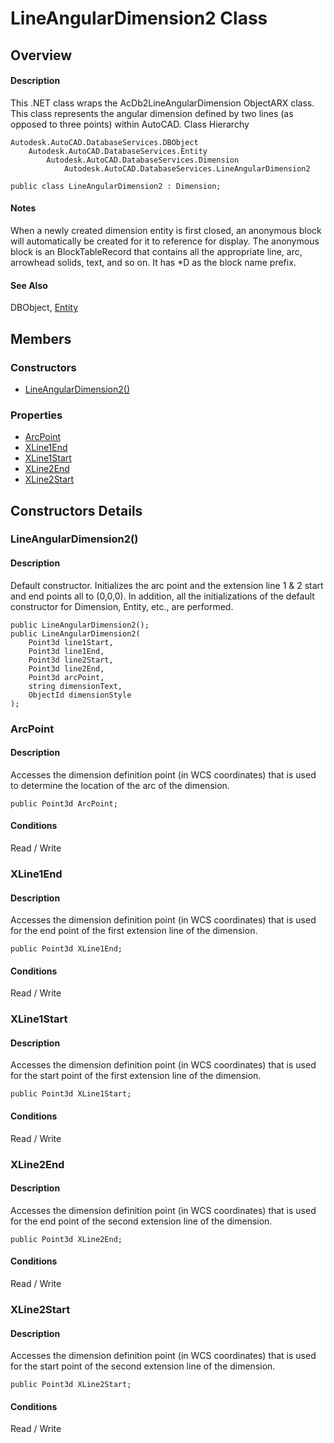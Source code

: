 # LineAngularDimension2 Class

## Overview

#### Description
This .NET class wraps the AcDb2LineAngularDimension ObjectARX class. 
This class represents the angular dimension defined by two lines (as opposed to three points) within AutoCAD.
Class Hierarchy
```text
Autodesk.AutoCAD.DatabaseServices.DBObject
    Autodesk.AutoCAD.DatabaseServices.Entity
        Autodesk.AutoCAD.DatabaseServices.Dimension
            Autodesk.AutoCAD.DatabaseServices.LineAngularDimension2
```

```text
public class LineAngularDimension2 : Dimension;
```

#### Notes
When a newly created dimension entity is first closed, an anonymous block will automatically be created for it to reference for display. The anonymous block is an BlockTableRecord that contains all the appropriate line, arc, arrowhead solids, text, and so on. It has *D as the block name prefix.
#### See Also
DBObject, [Entity](Autodesk_AutoCAD_DatabaseServices_Entity.md "Entity Class")

## Members

### Constructors

- [LineAngularDimension2()](#lineangulardimension2())

### Properties

- [ArcPoint](#arcpoint)
- [XLine1End](#xline1end)
- [XLine1Start](#xline1start)
- [XLine2End](#xline2end)
- [XLine2Start](#xline2start)


## Constructors Details

### LineAngularDimension2()

#### Description
Default constructor. Initializes the arc point and the extension line 1 & 2 start and end points all to (0,0,0). In addition, all the initializations of the default constructor for Dimension, Entity, etc., are performed.
```text
public LineAngularDimension2();
public LineAngularDimension2(
    Point3d line1Start, 
    Point3d line1End, 
    Point3d line2Start, 
    Point3d line2End, 
    Point3d arcPoint, 
    string dimensionText, 
    ObjectId dimensionStyle
);
```

### ArcPoint

#### Description
Accesses the dimension definition point (in WCS coordinates) that is used to determine the location of the arc of the dimension.
```text
public Point3d ArcPoint;
```

#### Conditions
Read / Write
### XLine1End

#### Description
Accesses the dimension definition point (in WCS coordinates) that is used for the end point of the first extension line of the dimension.
```text
public Point3d XLine1End;
```

#### Conditions
Read / Write
### XLine1Start

#### Description
Accesses the dimension definition point (in WCS coordinates) that is used for the start point of the first extension line of the dimension.
```text
public Point3d XLine1Start;
```

#### Conditions
Read / Write
### XLine2End

#### Description
Accesses the dimension definition point (in WCS coordinates) that is used for the end point of the second extension line of the dimension.
```text
public Point3d XLine2End;
```

#### Conditions
Read / Write
### XLine2Start

#### Description
Accesses the dimension definition point (in WCS coordinates) that is used for the start point of the second extension line of the dimension.
```text
public Point3d XLine2Start;
```

#### Conditions
Read / Write